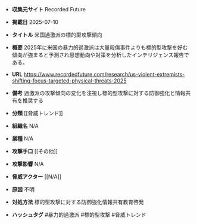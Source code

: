 - **収集元サイト**
Recorded Future

- **掲載日**
2025-07-10

- **タイトル**
米国過激派の標的型攻撃傾向

- **概要**
2025年に米国の暴力的過激派は大量殺傷事件よりも標的型攻撃を好む傾向が強まると予測され思想動向や対策を分析したインテリジェンス報告である。

- **URL**
https://www.recordedfuture.com/research/us-violent-extremists-shifting-focus-targeted-physical-threats-2025

- **備考**
過激派の攻撃傾向の変化を注視し標的型攻撃に対する防御強化と情報共有を推奨する

- **分類**
[[脅威トレンド]]

- **組織名**
N/A

- **業種**
N/A

- **攻撃手口**
[[その他]]

- **攻撃影響**
N/A

- **脅威アクター**
[[N/A]]

- **原因**
不明

- **対処方法**
標的型攻撃に対する防御強化情報共有教育啓発

- **ハッシュタグ**
#暴力的過激派 #標的型攻撃 #脅威トレンド
